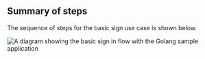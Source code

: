## Summary of steps

The sequence of steps for the basic sign use case is shown below.

<div class="common-image-format">

![A diagram showing the basic sign in flow with the Golang sample application](/img/oie-embedded-sdk/oie-embedded-sdk-go-use-case-basic-sign-on.png)

</div>
